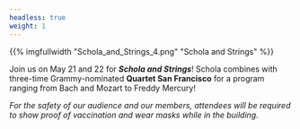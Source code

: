 ```yaml
---
headless: true
weight: 1
---
```


{{% imgfullwidth "Schola_and_Strings_4.png" "Schola and Strings" %}}

Join us on May 21 and 22 for _**Schola and Strings**_! Schola combines with three-time Grammy-nominated **Quartet San Francisco** for a program ranging from Bach and Mozart to Freddy Mercury!

_For the safety of our audience and our members, attendees will be required to show proof of vaccination and wear masks while in the building._
